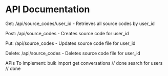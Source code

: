 # API Documentation

Get:
/api/source_codes/user_id - Retrieves all source codes by user_id

Post:
/api/source_codes - Creates source code for user_id

Put:
/api/source_codes - Updates source code file for user_id

Delete:
/api/source_codes - Deletes source code file for user_id

APIs To Implement:
bulk import	
get conversations // done
search for users // done

